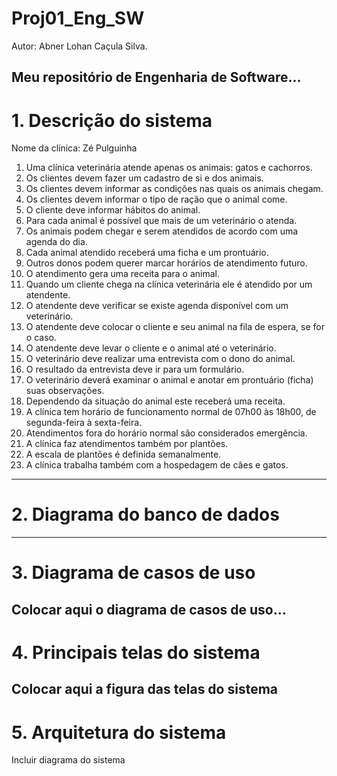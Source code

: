 # Proj01_Eng_SW

Autor: Abner Lohan Caçula Silva.

Meu repositório de Engenharia de Software...
---
# 1. Descrição do sistema

Nome da clínica: Zé Pulguinha

01. Uma clínica veterinária atende apenas os animais: gatos e cachorros.
02. Os clientes devem fazer um cadastro de si e dos animais.
03. Os clientes devem informar as condições nas quais os animais chegam.
04. Os clientes devem informar o tipo de ração que o animal come.
05. O cliente deve informar hábitos do animal.
06. Para cada animal é possível que mais de um veterinário o atenda.
07. Os animais podem chegar e serem atendidos de acordo com uma agenda do dia.
08. Cada animal atendido receberá uma ficha e um prontuário.
09. Outros donos podem querer marcar horários de atendimento futuro.
10. O atendimento gera uma receita para o animal.
11. Quando um cliente chega na clínica veterinária ele é atendido por um atendente.
12. O atendente deve verificar se existe agenda disponível com um veterinário.
13. O atendente deve colocar o cliente e seu animal na fila de espera, se for o caso.
14. O atendente deve levar o cliente e o animal até o veterinário.
15. O veterinário deve realizar uma entrevista com o dono do animal.
16. O resultado da entrevista deve ir para um formulário.
17. O veterinário deverá examinar o animal e anotar em prontuário (ficha) suas observações.
18. Dependendo da situação do animal este receberá uma receita.
19. A clínica tem horário de funcionamento normal de 07h00 às 18h00, de segunda-feira à sexta-feira.
20. Atendimentos fora do horário normal são considerados emergência.
21. A clínica faz atendimentos também por plantões.
22. A escala de plantões é definida semanalmente.
23. A clínica trabalha também com a hospedagem de cães e gatos.
---
# 2. Diagrama do banco de dados
---
# 3. Diagrama de casos de uso

Colocar aqui o diagrama de casos de uso...
![]()
---
# 4. Principais telas do sistema

Colocar aqui a figura das telas do sistema
![]()
---
# 5. Arquitetura do sistema

Incluir diagrama do sistema
![]()
